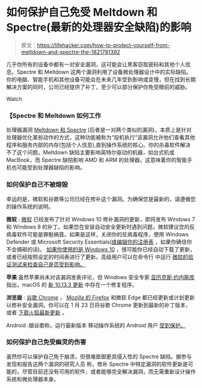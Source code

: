 # 如何保护自己免受 Meltdown 和 Spectre(最新的处理器安全缺陷)的影响

> 原文：<https://lifehacker.com/how-to-protect-yourself-from-meltdown-and-spectre-the-1821781392>

几乎你所有的设备中都有一对安全漏洞，这可能会让黑客窃取密码和其他个人信息。Spectre 和 Meltdown 这两个漏洞利用了设备微处理器设计中的实际缺陷。你的电脑、智能手机和其他设备可能会在未来几年受到影响或变慢，但在找到长期解决方案的同时，公司已经提供了补丁，至少可以部分保护你免受眼前的威胁。

Watch

### 【Spectre 和 Meltdown 如何工作

处理器漏洞 [Meltdown 和 Spectre](https://meltdownattack.com/) (后者是一对两个类似的漏洞)，本质上是针对处理器优化某些动作的方式，这种功能被称为“投机执行”该漏洞允许他们查看其他程序和服务内部的内存(包括个人信息),直到操作系统的核心。你的杀毒软件解决不了这个问题。Meltdown 缺陷主要影响英特尔驱动的机器，如台式机或 MacBook，而 Spectre 缺陷影响 AMD 和 ARM 的处理器。这意味着你的智能手机也可能受到处理器缺陷的影响。

### **如何保护自己不被熔毁**

幸运的是，微软和谷歌等公司已经在修补这个漏洞。为确保您是最新的，请遵循您的操作系统的说明。

**微软** : [微软](https://support.microsoft.com/en-us/help/4072699/important-information-regarding-the-windows-security-updates-released) 已经发布了针对 Windows 10 修补漏洞的更新，即将发布 Windows 7 和 Windows 8 的补丁。如果您在安装自动安全更新时遇到问题，微软建议您的反病毒软件可能是罪魁祸首。如果是这样，关闭你的反病毒程序，使用 Windows Defender 或 Microsoft Security Essentials([或编辑你的注册表](https://support.microsoft.com/en-us/help/4072699/important-information-regarding-the-windows-security-updates-released) ，如果你确信你不会搞砸的话)。 [如果你使用的是 Windows 10](https://support.microsoft.com/en-us/help/12373/windows-update-faq) ，很可能你已经自动下载了更新，或者已经按照设定的时间表进行了更新。高级用户可以在命令行 中运行 [微软的验证测试来检查自己是否受到影响。](https://support.microsoft.com/en-us/help/4073119/windows-client-guidance-for-it-pros-to-protect-against-speculative-exe?ranMID=24542&ranEAID=nOD%2FrLJHOac&ranSiteID=nOD_rLJHOac-cUyR1xyRduFhNJVGwlEG1A)

**苹果**:虽然苹果尚未对该漏洞发表评论，但 Windows 安全专家 [亚历克斯·约内斯库](https://twitter.com/aionescu/status/948609809540046849) 指出，macOS 的 [新 10.13.3 更新](https://lifehacker.com/how-to-clean-up-and-optimize-your-sluggish-mac-1794877821) 中存在一个修复程序。

**浏览器** : [谷歌 Chrome](https://support.google.com/faqs/answer/7622138#chrome) ， [Mozilla 的 Firefox](https://blog.mozilla.org/security/2018/01/03/mitigations-landing-new-class-timing-attack/) 和微软 Edge 都已经更新或计划更新以修补安全漏洞。你可以在 1 月 23 日将谷歌 Chrome 更新到最新的补丁版本，或者 [下载火狐最新更新](https://lifehacker.com/why-you-should-check-out-the-new-firefox-quantum-browse-1820430885) 。

Android :据谷歌称，运行最新版本 移动操作系统的 Android 用户 [受到保护。](https://support.google.com/pixelphone/answer/4457705)

### **如何保护自己免受幽灵的伤害**

虽然你可以保护自己免于崩溃，但很难抵御更具侵入性的 Spectre 缺陷。据参与发现和报告这两个漏洞的研究人员 称，修补 Spectre 中特定漏洞的软件更新是可能的，尽管目前还没有可用的软件，或者能够完全解决漏洞，而无需重新设计操作系统和微处理器本身。